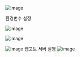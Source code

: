 ![image](https://github.com/Bottomdeal/WebGoat/assets/120577570/ca74a134-fac8-4353-9727-fb05a536b413)

환경변수 설정

![image](https://github.com/Bottomdeal/WebGoat/assets/120577570/d2d51caf-192a-4755-90a2-9921f93e9981)

![image](https://github.com/Bottomdeal/WebGoat/assets/120577570/86479075-7a3f-4f16-b901-ab62296ad9af)

![image](https://github.com/Bottomdeal/WebGoat/assets/120577570/997fd6e3-684b-41fe-8068-c5810a016831)
웹고트 서버 실행
![image](https://github.com/Bottomdeal/WebGoat/assets/120577570/7f5a3c78-53b3-44d1-aabc-2edd775a14ac)

